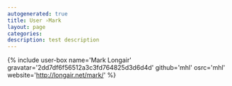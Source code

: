 ```yaml
---
autogenerated: true
title: User ›Mark
layout: page
categories: 
description: test description
---
```


{% include user-box name='Mark Longair' gravatar='2dd7df6f56512a3c3fd764825d3d6d4d' github='mhl' osrc='mhl' website='http://longair.net/mark/' %}
